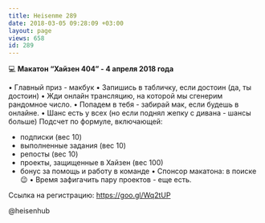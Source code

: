 ```yaml
---
title: Heisenme 289
date: 2018-03-05 09:28:09 +03:00
layout: page
views: 658
id: 289
---
```


💻 **Макатон “Хайзен 404” - 4 апреля 2018 года**

• Главный приз - макбук
• Запишись в табличку, если достоин (да, ты достоин)
• Жди онлайн трансляцию, на которой мы сгенерим рандомное число. 
• Попадем в тебя - забирай мак, если будешь в онлайне.
• Шанс есть у всех (но если поднял жепку с дивана - шансы больше) Подсчет по формуле, включающей:
- подписки (вес 10)
- выполненные задания (вес 10)
- репосты  (вес 10)
- проекты, защищенные в Хайзен (вес 100)
- бонус за помощь и работу в команде
• Спонсор макатона: в поиске 😉
• Время зафигачить пару проектов - еще есть.

Ссылка на регистрацию: https://goo.gl/Wq2tUP

@heisenhub


